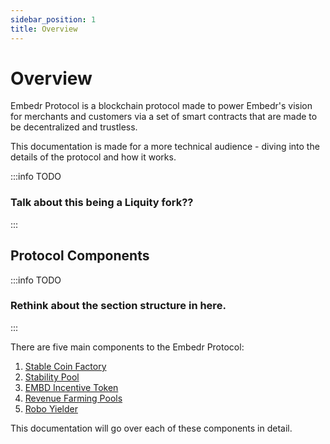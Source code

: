 ```yaml
---
sidebar_position: 1
title: Overview
---
```


# Overview

Embedr Protocol is a blockchain protocol made to power Embedr's vision for merchants and customers via a set of smart contracts that are made to be decentralized and trustless.

This documentation is made for a more technical audience - diving into the details of the protocol and how it works.

:::info TODO
### Talk about this being a Liquity fork??
:::

## Protocol Components

:::info TODO
### Rethink about the section structure in here.
:::

There are five main components to the Embedr Protocol:

1. [Stable Coin Factory](/embedr-protocol/stable-coin-factory)
2. [Stability Pool](/embedr-protocol/stability-pool)
3. [EMBD Incentive Token](/embedr-protocol/embd-incentive-token)
4. [Revenue Farming Pools](/embedr-protocol/revenue-farming-pools)
5. [Robo Yielder](/embedr-protocol/robo-yielder)

This documentation will go over each of these components in detail.